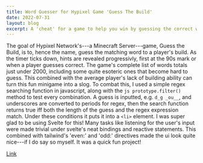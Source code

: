 ```yaml
---
title: Word Guesser for Hypixel Game 'Guess The Build'
date: 2022-07-31
layout: blog
excerpt: A 'cheat' for a game to help you win by guessing the correct word given hints and a player's build.
---
```


The goal of Hypixel Network's---a Minecraft Server---game, Guess the Build, is to, hence the name, guess the matching word to a player's build. As the timer ticks down, hints are revealed progressivly, first at the 90s mark or when a player guesses correct. The game's complete list of words totals just under 2000, including some quite esoteric ones that become hard to guess. This combined with the average player's lack of building ability can turn this fun minigame into a slog. To combat this, I used a simple regex searching function in javascript, along with the `js prototype.filter()` method to test every combination. A guess is inputted, e.g. `d_g _ou__`, and underscores are converted to periods for regex, then the search function returns true iff both the length of the guess and the regex expression match. Under these conditions it puts it into a `<li>` element. I was super glad to be using Svelte for this! Many tasks like listening for the user's input were made trivial under svelte's neat bindings and reactive statements. This combined with tailwind's 'even:' and 'odd:' directives made the ui look quite nice---if I do say so myself. It was a quick fun project!

<a href="/guess-the-build-solver">Link</a>
